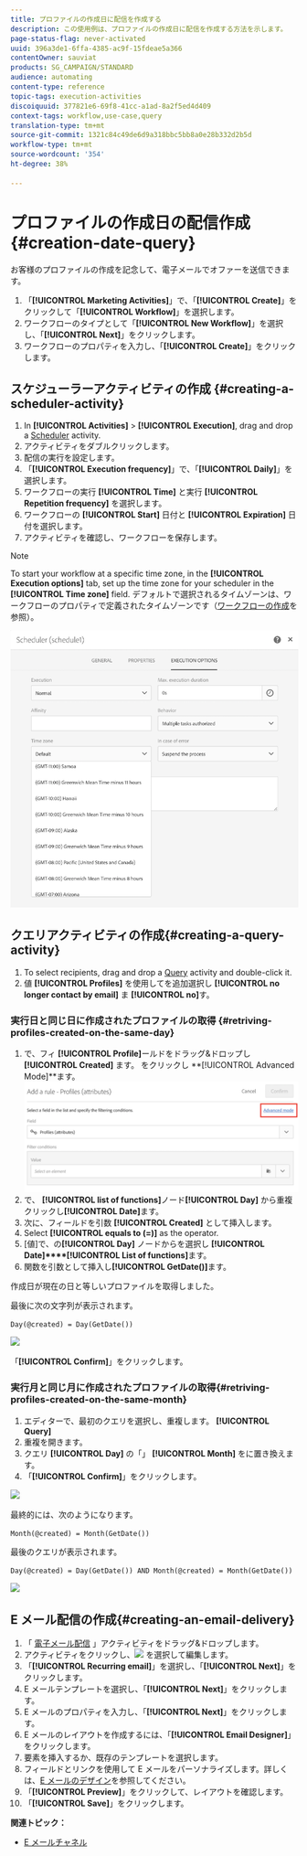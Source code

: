 ```yaml
---
title: プロファイルの作成日に配信を作成する
description: この使用例は、プロファイルの作成日に配信を作成する方法を示します。
page-status-flag: never-activated
uuid: 396a3de1-6ffa-4385-ac9f-15fdeae5a366
contentOwner: sauviat
products: SG_CAMPAIGN/STANDARD
audience: automating
content-type: reference
topic-tags: execution-activities
discoiquuid: 377821e6-69f8-41cc-a1ad-8a2f5ed4d409
context-tags: workflow,use-case,query
translation-type: tm+mt
source-git-commit: 1321c84c49de6d9a318bbc5bb8a0e28b332d2b5d
workflow-type: tm+mt
source-wordcount: '354'
ht-degree: 38%

---
```



# プロファイルの作成日の配信作成 {#creation-date-query}

お客様のプロファイルの作成を記念して、電子メールでオファーを送信できます。

1. 「**[!UICONTROL Marketing Activities]**」で、「**[!UICONTROL Create]**」をクリックして「**[!UICONTROL Workflow]**」を選択します。
1. ワークフローのタイプとして「**[!UICONTROL New Workflow]**」を選択し、「**[!UICONTROL Next]**」をクリックします。
1. ワークフローのプロパティを入力し、「**[!UICONTROL Create]**」をクリックします。

## スケジューラーアクティビティの作成 {#creating-a-scheduler-activity}

1. In **[!UICONTROL Activities]** > **[!UICONTROL Execution]**, drag and drop a [Scheduler](../../automating/using/scheduler.md) activity.
1. アクティビティをダブルクリックします。
1. 配信の実行を設定します。
1. 「**[!UICONTROL Execution frequency]**」で、「**[!UICONTROL Daily]**」を選択します。
1. ワークフローの実行 **[!UICONTROL Time]** と実行 **[!UICONTROL Repetition frequency]** を選択します。
1. ワークフローの **[!UICONTROL Start]** 日付と **[!UICONTROL Expiration]** 日付を選択します。
1. アクティビティを確認し、ワークフローを保存します。

>[!NOTE]
>
>To start your workflow at a specific time zone, in the **[!UICONTROL Execution options]** tab, set up the time zone for your scheduler in the **[!UICONTROL Time zone]** field. デフォルトで選択されるタイムゾーンは、ワークフローのプロパティで定義されたタイムゾーンです（[ワークフローの作成](../../automating/using/building-a-workflow.md)を参照）。

![](assets/time_zone.png)

## クエリアクティビティの作成{#creating-a-query-activity}

1. To select recipients, drag and drop a [Query](../../automating/using/query.md) activity and double-click it.
1. 値 **[!UICONTROL Profiles]** を使用してを追加選択し **[!UICONTROL no longer contact by email]** ま **[!UICONTROL no]**&#x200B;す。

### 実行日と同じ日に作成されたプロファイルの取得 {#retriving-profiles-created-on-the-same-day}

1. で、フィ **[!UICONTROL Profile]**&#x200B;ールドをドラッグ&amp;ドロップし **[!UICONTROL Created]** ます。 をクリックし **[!UICONTROL Advanced Mode]**ます。
   ![](assets/advanced_mode.png)
1. で、 **[!UICONTROL list of functions]**&#x200B;ノード&#x200B;**[!UICONTROL Day]** から重複クリックし&#x200B;**[!UICONTROL Date]**&#x200B;ます。
1. 次に、フィールドを引数 **[!UICONTROL Created]** として挿入します。
1. Select **[!UICONTROL equals to (=)]** as the operator.
1. [値]で、の&#x200B;**[!UICONTROL Day]** ノードからを選択し **[!UICONTROL Date]****[!UICONTROL List of functions]**&#x200B;ます。
1. 関数を引数として挿入し&#x200B;**[!UICONTROL GetDate()]**&#x200B;ます。

作成日が現在の日と等しいプロファイルを取得しました。

最後に次の文字列が表示されます。

```Day(@created) = Day(GetDate())```

![](assets/day_creation_query.png)

「**[!UICONTROL Confirm]**」をクリックします。

### 実行月と同じ月に作成されたプロファイルの取得{#retriving-profiles-created-on-the-same-month}

1. エディターで、最初のクエリを選択し、重複します。 **[!UICONTROL Query]**
1. 重複を開きます。
1. クエリ **[!UICONTROL Day]** の「」 **[!UICONTROL Month]** をに置き換えます。
1. 「**[!UICONTROL Confirm]**」をクリックします。

![](assets/month_rule.png)

最終的には、次のようになります。

``` Month(@created) = Month(GetDate()) ```

最後のクエリが表示されます。

```Day(@created) = Day(GetDate()) AND Month(@created) = Month(GetDate())```

![](assets/expression_editor_1.png)

## E メール配信の作成{#creating-an-email-delivery}

1. 「 [電子メール配信](../../automating/using/email-delivery.md) 」アクティビティをドラッグ&amp;ドロップします。
1. アクティビティをクリックし、![](assets/edit_darkgrey-24px.png) を選択して編集します。
1. 「**[!UICONTROL Recurring email]**」を選択し、「**[!UICONTROL Next]**」をクリックします。
1. E メールテンプレートを選択し、「**[!UICONTROL Next]**」をクリックします。
1. E メールのプロパティを入力し、「**[!UICONTROL Next]**」をクリックします。
1. E メールのレイアウトを作成するには、「**[!UICONTROL Email Designer]**」をクリックします。
1. 要素を挿入するか、既存のテンプレートを選択します。
1. フィールドとリンクを使用して E メールをパーソナライズします。詳しくは、[E メールのデザイン](../../designing/using/designing-from-scratch.md#designing-an-email-content-from-scratch)を参照してください。
1. 「**[!UICONTROL Preview]**」をクリックして、レイアウトを確認します。
1. 「**[!UICONTROL Save]**」をクリックします。

**関連トピック：**

* [E メールチャネル](../../channels/using/creating-an-email.md)
